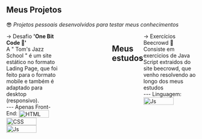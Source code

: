 ## Meus Projetos
&#128526;<i> Projetos pessoais desenvolvidos para testar meus conhecimentos</i>

<div style="display:flex; flex-direction:row">
  <div style="width:48%; align-self:left">
      &rarr; Desafio <b>'One Bit Code &#129311;'</b> <br>
      <span>A " Tom's Jazz School " é um site estático no formato Lading Page, que foi feito para o formato mobile e também é adaptado para desktop (responsivo).</span><br>
      <span> --- Apenas Front-End: 
            <img align="center" alt="HTML" height="20" width="80" src="https://img.shields.io/badge/HTML5-E34F26?style=for-the-badge&logo=html5&logoColor=white"> <!-- html -->
            <img align="center" alt="CSS" height="20" width="80" src="https://img.shields.io/badge/CSS-239120?&style=for-the-badge&logo=css3&logoColor=white"> <!-- css -->
            <img align="center" alt="Js" height="20" width="80" src="https://img.shields.io/badge/JavaScript-F7DF1E?style=for-the-badge&logo=javascript&logoColor=black"> <!-- Js -->
      </span>
  </div>
  <div style="width:48%; align-self:right">
      <!--<img src="Lading Page (HTML e CSS)/public/assets/img/home_previw.png" width="45%">-->
  </div>
  
  ## Meus estudos
  <div style="width:48%; align-self:left">
      &rarr; Exercícios Beecrowd &#128029; <br>
    <span>Consiste em exercicios de Java Script extraidos do site beecrowd, que venho resolvendo ao longo dos meus estudos</span> <br>
    <span> --- Linguagem: 
              <img align="center" alt="Js" height="20" width="80" src="https://img.shields.io/badge/JavaScript-F7DF1E?style=for-the-badge&logo=javascript&logoColor=black"> <!-- Js -->
    </span>
  </div>
</div>

